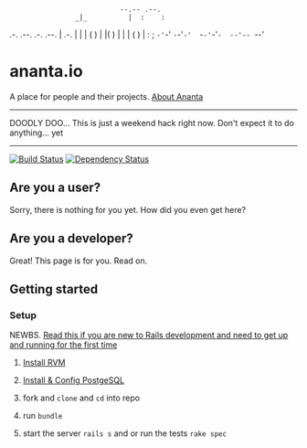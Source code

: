                                --.-- .--.
                    _|_          |  :    :
 .-.  .--. .-.  .--. |  .-.      |  |    |
(   ) |  |(   ) |  | | (   )     |  :    ;
 `-'`-'  `-`-'`-'  `-`-'`-'`-  --'-- `--'

# ananta.io

A place for people and their projects. [About Ananta](http://ananta.io/about)

************************
DOODLY DOO... This is just a weekend hack right now. Don't expect it to do anything... yet
************************

[![Build Status](https://secure.travis-ci.org/ananta-IO/ananta.png)](http://travis-ci.org/ananta-IO/ananta)
[![Dependency Status](https://gemnasium.com/ananta-IO/ananta.png?travis)](https://gemnasium.com/ananta-IO/ananta)

## Are you a user?
Sorry, there is nothing for you yet. How did you even get here?

## Are you a developer?
Great! This page is for you. Read on.

## Getting started

### Setup

NEWBS. [Read this if you are new to Rails development and need to get up and running for the first time](http://railsapps.github.com/installing-rails.html)

1. [Install RVM](http://beginrescueend.com/rvm/)

2. [Install & Config PostgeSQL](http://blog.willj.net/2011/05/31/setting-up-postgresql-for-ruby-on-rails-development-on-os-x/)

3. fork and ``clone`` and ``cd`` into repo

4. run ``bundle``

5. start the server ``rails s`` and or run the tests ``rake spec``

